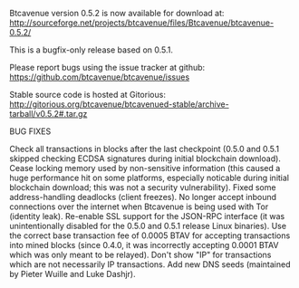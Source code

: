 Btcavenue version 0.5.2 is now available for download at:
http://sourceforge.net/projects/btcavenue/files/Btcavenue/btcavenue-0.5.2/

This is a bugfix-only release based on 0.5.1.

Please report bugs using the issue tracker at github:
https://github.com/btcavenue/btcavenue/issues

Stable source code is hosted at Gitorious:
http://gitorious.org/btcavenue/btcavenued-stable/archive-tarball/v0.5.2#.tar.gz

BUG FIXES

Check all transactions in blocks after the last checkpoint (0.5.0 and 0.5.1 skipped checking ECDSA signatures during initial blockchain download).
Cease locking memory used by non-sensitive information (this caused a huge performance hit on some platforms, especially noticable during initial blockchain download; this was
not a security vulnerability).
Fixed some address-handling deadlocks (client freezes).
No longer accept inbound connections over the internet when Btcavenue is being used with Tor (identity leak).
Re-enable SSL support for the JSON-RPC interface (it was unintentionally disabled for the 0.5.0 and 0.5.1 release Linux binaries).
Use the correct base transaction fee of 0.0005 BTAV for accepting transactions into mined blocks (since 0.4.0, it was incorrectly accepting 0.0001 BTAV which was only meant to be relayed).
Don't show "IP" for transactions which are not necessarily IP transactions.
Add new DNS seeds (maintained by Pieter Wuille and Luke Dashjr).
